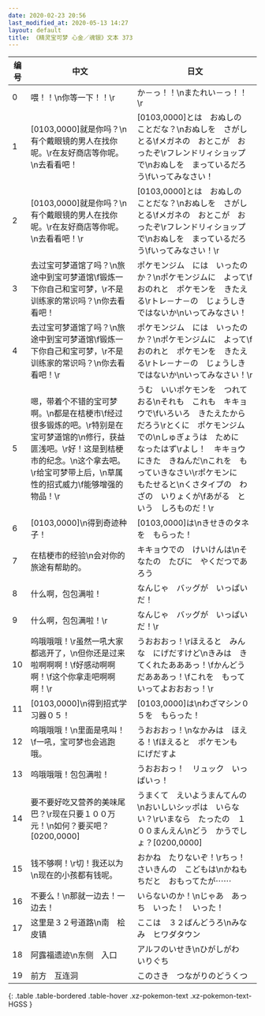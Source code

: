 ```yaml
---
date: 2020-02-23 20:56
last_modified_at: 2020-05-13 14:27
layout: default
title: 《精灵宝可梦 心金／魂银》文本 373
---
```

| 编号 | 中文 | 日文 |
| ---- | ---- | ---- |
| 0 | 喂！！\n你等一下！！\r | か－っ！！\nまたれい－っ！！\r |
| 1 | [0103,0000]就是你吗？\n有个戴眼镜的男人在找你呢。\r在友好商店等你呢。\n去看看吧！ | [0103,0000]とは　おぬしの　ことだな？\nおぬしを　さがしとる\fメガネの　おとこが　おったぞ\rフレンドリィショップで\nおぬしを　まっているだろう\fいってみなさい！ |
| 2 | [0103,0000]就是你吗？\n有个戴眼镜的男人在找你呢。\r在友好商店等你呢。\n去看看吧！\r | [0103,0000]とは　おぬしの　ことだな？\nおぬしを　さがしとる\fメガネの　おとこが　おったぞ\rフレンドリィショップで\nおぬしを　まっているだろう\fいってみなさい！\r |
| 3 | 去过宝可梦道馆了吗？\n旅途中到宝可梦道馆\f锻炼一下你自己和宝可梦，\r不是训练家的常识吗？\n你去看看吧！ | ポケモンジム　には　いったのか？\nポケモンジムに　よって\fおのれと　ポケモンを　きたえる\rトレ－ナ－の　じょうしき　ではないか\nいってみなさい！ |
| 4 | 去过宝可梦道馆了吗？\n旅途中到宝可梦道馆\f锻炼一下你自己和宝可梦，\r不是训练家的常识吗？\n你去看看吧！\r | ポケモンジム　には　いったのか？\nポケモンジムに　よって\fおのれと　ポケモンを　きたえる\rトレ－ナ－の　じょうしき　ではないか\nいってみなさい！\r |
| 5 | 嗯，带着个不错的宝可梦啊。\n都是在桔梗市\f经过很多锻炼的吧。\r特别是在宝可梦道馆的\n修行，获益匪浅吧。\r好！这是到桔梗市的纪念。\n这个拿去吧。\r给宝可梦带上后，\n草属性的招式威力\f能够增强的物品！\r | うむ　いいポケモンを　つれておる\nそれも　これも　キキョウで\fいろいろ　きたえたからだろう\rとくに　ポケモンジム　での\nしゅぎょうは　ために　なったはず\rよし！　キキョウにきた　きねんだ\nこれを　もっていきなさい\rポケモンに　もたせると\nくさタイプの　わざの　いりょくが\fあがる　という　しろものだ！\r |
| 6 | [0103,0000]\n得到奇迹种子！ | [0103,0000]は\nきせきのタネを　もらった！ |
| 7 | 在桔梗市的经验\n会对你的旅途有帮助的。 | キキョウでの　けいけんは\nそなたの　たびに　やくだつであろう |
| 8 | 什么啊，包包满啦！ | なんじゃ　バッグが　いっぱいだ！ |
| 9 | 什么啊，包包满啦！\r | なんじゃ　バッグが　いっぱいだ！\r |
| 10 | 呜哦哦哦！\r虽然一吼大家都逃开了，\n但你还是过来啦啊啊啊！\f好感动啊啊啊！\f这个你拿走吧啊啊啊！\r | うおおおっ！\rほえると　みんな　にげだすけど\nきみは　きてくれたあああっ！\fかんどう　だあああっ！\fこれを　もっていってよおおおっ！\r |
| 11 | [0103,0000]\n得到招式学习器０５！ | [0103,0000]は\nわざマシン０５を　もらった！ |
| 12 | 呜哦哦哦！\n里面是吼叫！\f一吼，宝可梦也会逃跑哦。 | うおおおっ！\nなかみは　ほえる！\fほえると　ポケモンも　にげだすよ |
| 13 | 呜哦哦哦！包包满啦！ | うおおおっ！　リュック　いっぱいっ！ |
| 14 | 要不要好吃又营养的美味尾巴？\r现在只要１００万元！\n如何？要买吧？[0200,0000] | うまくて　えいようまんてんの\nおいしいシッポは　いらない？\rいまなら　たったの　１００まんえん\nどう　かうでしょ？[0200,0000] |
| 15 | 钱不够啊！\r切！我还以为\n现在的小孩都有钱呢。 | おかね　たりないぞ！\rちっ！　さいきんの　こどもは\nかねもちだと　おもってたが⋯⋯ |
| 16 | 不要么！\n那就一边去！一边去！ | いらないのか！\nじゃあ　あっち　いった！　いった！ |
| 17 | 这里是３２号道路\n南　桧皮镇 | ここは　３２ばんどうろ\nみなみ　ヒワダタウン |
| 18 | 阿露福遗迹\n东侧　入口 | アルフのいせき\nひがしがわ　いりぐち |
| 19 | 前方　互连洞 | このさき　つながりのどうくつ |
{: .table .table-bordered .table-hover .xz-pokemon-text .xz-pokemon-text-HGSS }